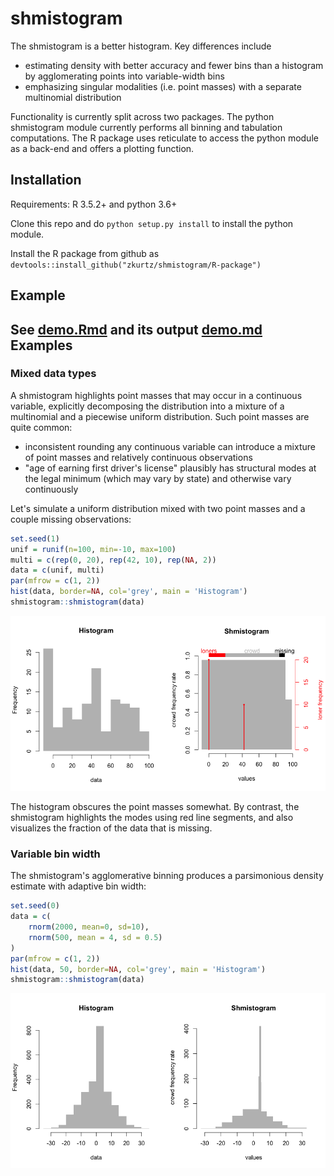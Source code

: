 # shmistogram

The shmistogram is a better histogram. Key differences include

- estimating density with better accuracy and fewer bins than a histogram 
by agglomerating points into variable-width bins
- emphasizing singular modalities (i.e. point masses) with a separate multinomial distribution

Functionality is currently split across two packages. The python shmistogram module
currently performs all binning and tabulation computations. The R package
uses reticulate to access the python module as a back-end and offers a plotting function.

## Installation

Requirements: R 3.5.2+ and python 3.6+

Clone this repo and do `python setup.py install` to install the python module.

Install the R package from github as 
`devtools::install_github("zkurtz/shmistogram/R-package")`

## Example

See [demo.Rmd](demo.Rmd) and its output [demo.md](demo.md)
Examples
--------

### Mixed data types

A shmistogram highlights point masses that may occur in a continuous variable, explicitly decomposing the distribution into a mixture of a multinomial and a piecewise uniform distribution. Such point masses are quite common:

-   inconsistent rounding any continuous variable can introduce a mixture of point masses and relatively continuous observations
-   "age of earning first driver's license" plausibly has structural modes at the legal minimum (which may vary by state) and otherwise vary continuously

Let's simulate a uniform distribution mixed with two point masses and a couple missing observations:

``` r
set.seed(1)
unif = runif(n=100, min=-10, max=100)
multi = c(rep(0, 20), rep(42, 10), rep(NA, 2))
data = c(unif, multi)
par(mfrow = c(1, 2))
hist(data, border=NA, col='grey', main = 'Histogram')
shmistogram::shmistogram(data)
```

![](demo/demo_files/figure-markdown_github/unnamed-chunk-1-1.png)

The histogram obscures the point masses somewhat. By contrast, the shmistogram highlights the modes using red line segments, and also visualizes the fraction of the data that is missing.

### Variable bin width

The shmistogram's agglomerative binning produces a parsimonious density estimate with adaptive bin width:

``` r
set.seed(0)
data = c(
    rnorm(2000, mean=0, sd=10),
    rnorm(500, mean = 4, sd = 0.5)
)
par(mfrow = c(1, 2))
hist(data, 50, border=NA, col='grey', main = 'Histogram')
shmistogram::shmistogram(data)
```

![](demo/demo_files/figure-markdown_github/unnamed-chunk-2-1.png)
